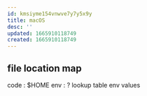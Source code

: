 ```yaml
---
id: kmsiyme154vnwve7y7y5x9y
title: macOS
desc: ''
updated: 1665910118749
created: 1665910118749
---
```


## file location map
code : $HOME
env : ? lookup table env values